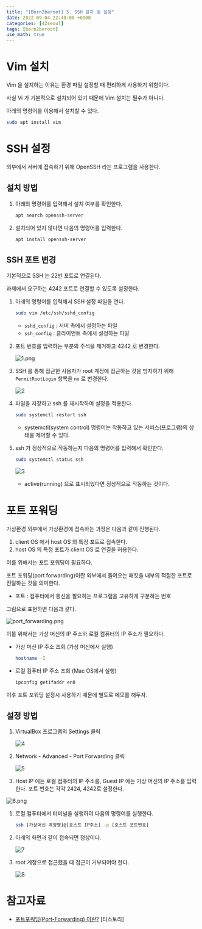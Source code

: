 ```yaml
---
title: "[Born2beroot] 5. SSH 설치 및 설정"
date: 2022-09-04 22:40:00 +0900
categories: [42seoul]
tags: [born2beroot]
use_math: true
---
```


# Vim 설치

Vim 을 설치하는 이유는 환경 파일 설정할 때 편리하게 사용하기 위함이다.

사실 Vi 가 기본적으로 설치되어 있기 때문에 Vim 설치는 필수가 아니다.

아래의 명령어를 이용해서 설치할 수 있다.

```bash
sudo apt install vim
```

# SSH 설정

외부에서 서버에 접속하기 위해 OpenSSH 라는 프로그램을 사용한다.

## 설치 방법

1. 아래의 명령어를 입력해서 설치 여부를 확인한다.

   ```bash
   apt search openssh-server
   ```

2. 설치되어 있지 않다면 다음의 명령어를 입력한다.

   ```bash
   apt install openssh-server
   ```

## SSH 포트 변경

기본적으로 SSH 는 22번 포트로 연결된다.

과제에서 요구하는 4242 포트로 연결할 수 있도록 설정한다.

1. 아래의 명령어를 입력해서 SSH 설정 파일을 연다.

   ```bash
   sudo vim /etc/ssh/sshd_config
   ```

   - `sshd_config` : 서버 측에서 설정하는 파일
   - `ssh_config` : 클라이언트 측에서 설정하는 파일

2. 포트 번호를 입력하는 부분의 주석을 제거하고 4242 로 변경한다.

   ![1.png](/assets/images/2022/2022-09-04-born2beroot-install-ssh/1.png)

3. SSH 를 통해 접근한 사용자가 root 계정에 접근하는 것을 방지하기 위해 `PermitRootLogin` 항목을 `no` 로 변경한다.

   ![2](/assets/images/2022/2022-09-04-born2beroot-install-ssh/2.png)

4. 파일을 저장하고 ssh 를 재시작하여 설정을 적용한다.

   ```bash
   sudo systemctl restart ssh
   ```

   - systemctl(system control) 명령어는 작동하고 있는 서비스(프로그램)의 상태를 제어할 수 있다.

5. ssh 가 정상적으로 작동하는지 다음의 명령어를 입력해서 확인한다.

   ```bash
   sudo systemctl status ssh
   ```

   ![3](/assets/images/2022/2022-09-04-born2beroot-install-ssh/3.png)

   - active(running) 으로 표시되었다면 정상적으로 작동하는 것이다.

# 포트 포워딩

가상환경 외부에서 가상환경에 접속하는 과정은 다음과 같이 진행된다.

1. client OS 에서 host OS 의 특정 포트로 접속한다.
2. host OS 의 특정 포트가 client OS 로 연결을 허용한다.

이를 위해서는 포트 포워딩이 필요하다.

포트 포워딩(port forwarding)이란 외부에서 들어오는 패킷을 내부의 적절한 포트로 전달하는 것을 의미한다.

- 포트 : 컴퓨터에서 통신을 필요하는 프로그램을 고유하게 구분하는 번호

그림으로 표현하면 다음과 같다.

![port_forwarding.png](/assets/images/2022/2022-09-04-born2beroot-install-ssh/port_forwarding.png)

이를 위해서는 가상 머신의 IP 주소와 로컬 컴퓨터의 IP 주소가 필요하다.

- 가상 머신 IP 주소 조회 (가상 머신에서 실행)
  ```bash
  hostname -I
  ```
- 로컬 컴퓨터 IP 주소 조회 (Mac OS에서 실행)
  ```bash
  ipconfig getifaddr en0
  ```

이후 포트 포워딩 설정시 사용하기 때문에 별도로 메모를 해두자.

## 설정 방법

1. VirtualBox 프로그램의 Settings 클릭

   ![4](/assets/images/2022/2022-09-04-born2beroot-install-ssh/4.png)

2. Network - Advanced - Port Forwarding 클릭

   ![5](/assets/images/2022/2022-09-04-born2beroot-install-ssh/5.png)

3. Host IP 에는 로컬 컴퓨터의 IP 주소를, Guest IP 에는 가상 머신의 IP 주소를 입력한다. 포트 번호는 각각 2424, 4242로 설정한다.

![6.png](/assets/images/2022/2022-09-04-born2beroot-install-ssh/6.png)

1. 로컬 컴퓨터에서 터미널을 실행하여 다음의 명령어를 실행한다.

   ```bash
   ssh [가상머신 계정명]@[호스트 IP주소] -p [호스트 포트번호]
   ```

2. 아래의 화면과 같이 접속되면 정상이다.

   ![7](/assets/images/2022/2022-09-04-born2beroot-install-ssh/7.png)

3. root 계정으로 접근했을 때 접근이 거부되어야 한다.

   ![8](/assets/images/2022/2022-09-04-born2beroot-install-ssh/8.png)

# 참고자료

- [포트포워딩(Port-Forwarding) 이란?](https://storytown.tistory.com/14) [티스토리]
